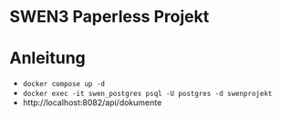 # SWEN3 Paperless Projekt

# Anleitung
- `docker compose up -d`
- `docker exec -it swen_postgres psql -U postgres -d swenprojekt`
- http://localhost:8082/api/dokumente
